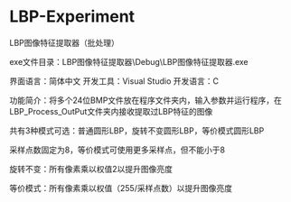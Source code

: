 # LBP-Experiment
LBP图像特征提取器（批处理）

exe文件目录：LBP图像特征提取器\Debug\LBP图像特征提取器.exe

界面语言：简体中文 开发工具：Visual Studio  开发语言：C

功能简介：将多个24位BMP文件放在程序文件夹内，输入参数并运行程序，在LBP_Process_OutPut文件夹内接收提取过LBP特征的图像

共有3种模式可选：普通圆形LBP，旋转不变圆形LBP，等价模式圆形LBP

采样点数固定为8，等价模式可使用更多采样点，但不能小于8

旋转不变：所有像素乘以权值2以提升图像亮度

等价模式：所有像素乘以权值（255/采样点数）以提升图像亮度
